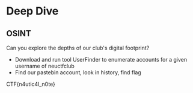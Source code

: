 # Deep Dive
## OSINT

Can you explore the depths of our club's digital footprint?

- Download and run tool UserFinder to enumerate accounts for a given username of neuctfclub
- Find our pastebin account, look in history, find flag

CTF{n4utic4l_n0te}
